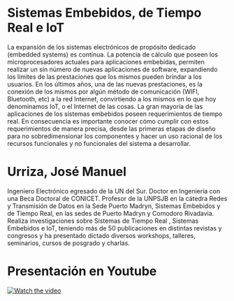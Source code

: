 # Sistemas Embebidos, de Tiempo Real e IoT
La expansión de los sistemas electrónicos de propósito dedicado (embedded systems) es continua. La potencia de cálculo que poseen los microprocesadores actuales para aplicaciones embebidas, permiten realizar un sin número de nuevas aplicaciones de software, expandiendo los límites de las prestaciones que los mismos pueden brindar a los usuarios. En los últimos años, una de las nuevas prestaciones, es la conexión de los mismos por algún método de comunicación (WIFI, Bluetooth, etc) a la red Internet, convirtiendo a los mismos en lo que hoy denominamos IoT, o el Internet de las cosas. La gran mayoría de las aplicaciones de los sistemas embebidos poseen requerimientos de tiempo real. En consecuencia es importante conocer cómo cumplir con estos requerimientos de manera precisa, desde las primeras etapas de diseño para no sobredimensionar los componentes y hacer un uso racional de los recursos funcionales y no funcionales del sistema a desarrollar. 

# Urriza, José Manuel
Ingeniero Electrónico egresado de la UN del Sur. Doctor en Ingeniería con una Beca Doctoral de CONICET. Profesor de la UNPSJB en la cátedra Redes y Transmisión de Datos en la Sede Puerto Madryn, Sistemas Embebidos y de Tiempo Real, en las sedes de Puerto Madryn y Comodoro Rivadavia. Realiza investigaciones sobre Sistemas de Tiempo Real , Sistemas Embebidos e IoT, teniendo más de 50 publicaciones en distintas revistas y congresos y ha presentado dictado diversos workshops, talleres, seminarios, cursos de posgrado y charlas. 

# Presentación en Youtube
 [![Watch the video](https://img.youtube.com/vi/sfZ6VDPSWFg/maxresdefault.jpg)](https://www.youtube.com/watch?v=sfZ6VDPSWFg)